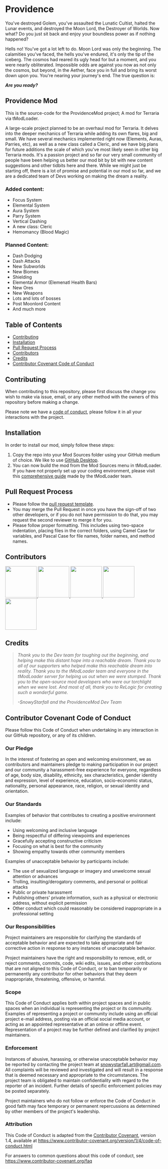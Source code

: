 # Providence

You've destroyed Golem, you've assaulted the Lunatic Cultist, halted the Lunar events, and destroyed the Moon Lord, the Destroyer of Worlds. Now what? Do you just sit back and enjoy your boundless power as if nothing happened?

Hells no! You've got a lot left to do. Moon Lord was only the beginning. The calamities you've faced, the hells you've endured, it's only the tip of the iceberg. The cosmos had reared its ugly head for but a moment, and you were nearly obliterated. Impossible odds are against you now as not only the cosmos, but beyond, in the Aether, face you in full and bring its worst down upon you. You're nearing your journey's end. The true question is:

**_Are you ready?_**

## Providence Mod

This is the source-code for the ProvidenceMod project; A mod for Terraria via tModLoader.

A large-scale project planned to be an overhaul mod for Terraria. It delves into the deeper mechanics of Terraria while adding its own flares, big and small. We have several mechanics implemented right now (Elements, Auras, Parries, etc), as well as a new class called a Cleric, and we have big plans for future additions the scale of which you've most likely seen in other big Terraria mods. It's a passion project and so far our very small community of people have been helping us better our mod bit by bit with new content suggestions and other tidbits here and there. While we might just be starting off, there is a lot of promise and potential in our mod so far, and we are a dedicated team of Devs working on making the dream a reality.

### Added content:
- Focus System
- Elemental System
- Aura System
- Parry System
- Vertical Dashing
- A new class: Cleric
- Hemomancy (Blood Magic)

### Planned Content:
- Dash Dodging
- Dash Attacks
- New Subworlds
- New Biomes
- Shielding
- Elemental Armor (Elemenatl Health Bars)
- New Ores
- New Weapons
- Lots and lots of bosses
- Post Moonlord Content
- And much more


## Table of Contents
- [Contributing](#contributing)
- [Installation](#installation)
- [Pull Request Process](#pull_request_process)
- [Contributors](#contributors)
- [Credits](#credits)
- [Contributor Covenant Code of Conduct](#code_of_conduct)

<a name="ccontributing"></a>
## Contributing

When contributing to this repository, please first discuss the change you wish to make via issue,
email, or any other method with the owners of this repository before making a change. 

Please note we have a [code of conduct](https://github.com/ProvidenceMod/ProvidenceMod/blob/master/CODE_OF_CONDUCT.md), please follow it in all your interactions with the project.

<a name="installation"></a>
## Installation

In order to install our mod, simply follow these steps:

1. Copy the repo into your Mod Sources folder using your GitHub medium of choice. We like to use [GitHub Desktop](https://desktop.github.com/).
2. You can now build the mod from the Mod Sources menu in tModLoader. If you have not properly set up your coding environment, please visit this [comprehensive guide](https://github.com/tModLoader/tModLoader/wiki/Basic-tModLoader-Modding-Guide) made by the tModLoader team.

<a name="pull_request_process"></a>
## Pull Request Process

- Please follow the [pull request template](https://github.com/ProvidenceMod/ProvidenceMod/blob/master/PULL_REQUEST_TEMPLATE.md).
- You may merge the Pull Request in once you have the sign-off of two other developers, or if you do not have permission to do that, you may request the second reviewer to merge it for you.
- Please follow proper formatting. This includes using two-space indentation, placing files in the correct folders, using Camel Case for variables, and Pascal Case for file names, folder names, and method names.

<a name="contributors"></a>
## Contributors

<p float="left">
   <a href="https://github.com/FenGoScrem">
      <img src="https://avatars2.githubusercontent.com/u/65053314?s=400&u=4abe70a32a609c0ed7cb2ebc853c13c42b25f341&v=4" width="100" />
   </a>
   <a href="https://github.com/LanceYosh">
      <img src="https://avatars1.githubusercontent.com/u/73804554?s=400&u=6502e02baf9bc5a88287780ebaa2e87c8ff85c69&v=4" width="100" />
   </a>
   <a href="https://github.com/SnowyStarfall">
      <img src="https://avatars3.githubusercontent.com/u/65053311?s=460&u=3195b0a8166eb3deb6fee9b7e21567ed0b50fc40&v=4" width="100" />
   </a>
   <a href="https://github.com/ZackFox0">
      <img src="https://avatars1.githubusercontent.com/u/65053215?s=400&v=4" width="100" />
   </a>
   <a href="https://github.com/FloofLeo">
      <img src="https://avatars.githubusercontent.com/u/65053413?s=460&v=4" width="100" />
   </a>
</p>

<a name="credits"></a>
## Credits
   > _Thank you to the Dev team for toughing out the beginning, and helping make this distant hope into a reachable dream. Thank you to all of our supporters who helped make this reachable dream into reality. Thank you to the tModLoader team and everyone in the tModLoader server for helping us out when we were stumped. Thank you to the open-source mod developers who were our torchlight when we were lost. And most of all, thank you to ReLogic for creating such a wonderful game._
> 
> _-SnowyStarfall and the ProvidenceMod Dev Team_





<a name="code_of_conduct"></a>
## Contributor Covenant Code of Conduct

Please follow this Code of Conduct when undertaking in any interaction in our GitHub repository, or any of its children.

### Our Pledge

In the interest of fostering an open and welcoming environment, we as
contributors and maintainers pledge to making participation in our project and
our community a harassment-free experience for everyone, regardless of age, body
size, disability, ethnicity, sex characteristics, gender identity and expression,
level of experience, education, socio-economic status, nationality, personal
appearance, race, religion, or sexual identity and orientation.

### Our Standards

Examples of behavior that contributes to creating a positive environment
include:

* Using welcoming and inclusive language
* Being respectful of differing viewpoints and experiences
* Gracefully accepting constructive criticism
* Focusing on what is best for the community
* Showing empathy towards other community members

Examples of unacceptable behavior by participants include:

* The use of sexualized language or imagery and unwelcome sexual attention or
 advances
* Trolling, insulting/derogatory comments, and personal or political attacks
* Public or private harassment
* Publishing others' private information, such as a physical or electronic
 address, without explicit permission
* Other conduct which could reasonably be considered inappropriate in a
 professional setting

### Our Responsibilities

Project maintainers are responsible for clarifying the standards of acceptable
behavior and are expected to take appropriate and fair corrective action in
response to any instances of unacceptable behavior.

Project maintainers have the right and responsibility to remove, edit, or
reject comments, commits, code, wiki edits, issues, and other contributions
that are not aligned to this Code of Conduct, or to ban temporarily or
permanently any contributor for other behaviors that they deem inappropriate,
threatening, offensive, or harmful.

### Scope

This Code of Conduct applies both within project spaces and in public spaces
when an individual is representing the project or its community. Examples of
representing a project or community include using an official project e-mail
address, posting via an official social media account, or acting as an appointed
representative at an online or offline event. Representation of a project may be
further defined and clarified by project maintainers.

### Enforcement

Instances of abusive, harassing, or otherwise unacceptable behavior may be
reported by contacting the project team at snowystarfall.art@gmail.com. All
complaints will be reviewed and investigated and will result in a response that
is deemed necessary and appropriate to the circumstances. The project team is
obligated to maintain confidentiality with regard to the reporter of an incident.
Further details of specific enforcement policies may be posted separately.

Project maintainers who do not follow or enforce the Code of Conduct in good
faith may face temporary or permanent repercussions as determined by other
members of the project's leadership.

### Attribution

This Code of Conduct is adapted from the [Contributor Covenant][homepage], version 1.4,
available at https://www.contributor-covenant.org/version/1/4/code-of-conduct.html

[homepage]: https://www.contributor-covenant.org

For answers to common questions about this code of conduct, see
https://www.contributor-covenant.org/faq

